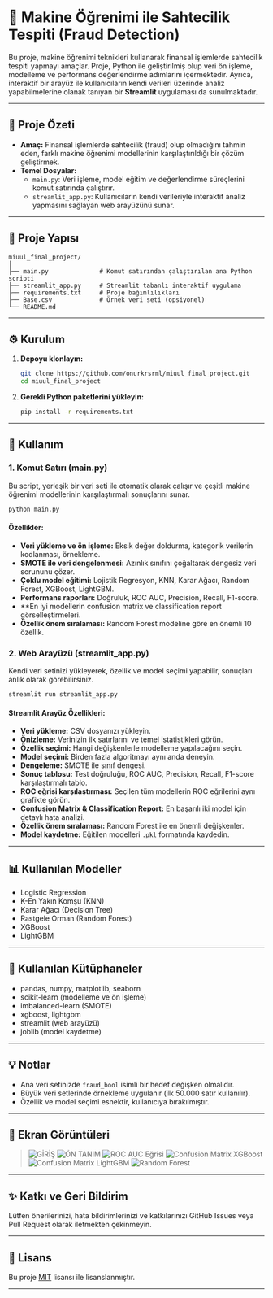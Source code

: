 # 🏦 Makine Öğrenimi ile Sahtecilik Tespiti (Fraud Detection)

Bu proje, makine öğrenimi teknikleri kullanarak finansal işlemlerde sahtecilik tespiti yapmayı amaçlar. Proje, Python ile geliştirilmiş olup veri ön işleme, modelleme ve performans değerlendirme adımlarını içermektedir. Ayrıca, interaktif bir arayüz ile kullanıcıların kendi verileri üzerinde analiz yapabilmelerine olanak tanıyan bir **Streamlit** uygulaması da sunulmaktadır.

---

## 🚀 Proje Özeti

- **Amaç:** Finansal işlemlerde sahtecilik (fraud) olup olmadığını tahmin eden, farklı makine öğrenimi modellerinin karşılaştırıldığı bir çözüm geliştirmek.
- **Temel Dosyalar:**
  - `main.py`: Veri işleme, model eğitim ve değerlendirme süreçlerini komut satırında çalıştırır.
  - `streamlit_app.py`: Kullanıcıların kendi verileriyle interaktif analiz yapmasını sağlayan web arayüzünü sunar.

---

## 📁 Proje Yapısı

```
miuul_final_project/
│
├── main.py              # Komut satırından çalıştırılan ana Python scripti
├── streamlit_app.py     # Streamlit tabanlı interaktif uygulama
├── requirements.txt     # Proje bağımlılıkları
├── Base.csv             # Örnek veri seti (opsiyonel)
└── README.md
```

---

## ⚙️ Kurulum

1. **Depoyu klonlayın:**

   ```bash
   git clone https://github.com/onurkrsrml/miuul_final_project.git
   cd miuul_final_project
   ```

2. **Gerekli Python paketlerini yükleyin:**

   ```bash
   pip install -r requirements.txt
   ```

---

## 📝 Kullanım

### 1. Komut Satırı (main.py)

Bu script, yerleşik bir veri seti ile otomatik olarak çalışır ve çeşitli makine öğrenimi modellerinin karşılaştırmalı sonuçlarını sunar.

```bash
python main.py
```

#### Özellikler:

- **Veri yükleme ve ön işleme:** Eksik değer doldurma, kategorik verilerin kodlanması, örnekleme.
- **SMOTE ile veri dengelenmesi:** Azınlık sınıfını çoğaltarak dengesiz veri sorununu çözer.
- **Çoklu model eğitimi:** Lojistik Regresyon, KNN, Karar Ağacı, Random Forest, XGBoost, LightGBM.
- **Performans raporları:** Doğruluk, ROC AUC, Precision, Recall, F1-score.
- **En iyi modellerin confusion matrix ve classification report görselleştirmeleri.
- **Özellik önem sıralaması:** Random Forest modeline göre en önemli 10 özellik.

### 2. Web Arayüzü (streamlit_app.py)

Kendi veri setinizi yükleyerek, özellik ve model seçimi yapabilir, sonuçları anlık olarak görebilirsiniz.

```bash
streamlit run streamlit_app.py
```

#### Streamlit Arayüz Özellikleri:

- **Veri yükleme:** CSV dosyanızı yükleyin.
- **Önizleme:** Verinizin ilk satırlarını ve temel istatistikleri görün.
- **Özellik seçimi:** Hangi değişkenlerle modelleme yapılacağını seçin.
- **Model seçimi:** Birden fazla algoritmayı aynı anda deneyin.
- **Dengeleme:** SMOTE ile sınıf dengesi.
- **Sonuç tablosu:** Test doğruluğu, ROC AUC, Precision, Recall, F1-score karşılaştırmalı tablo.
- **ROC eğrisi karşılaştırması:** Seçilen tüm modellerin ROC eğrilerini aynı grafikte görün.
- **Confusion Matrix & Classification Report:** En başarılı iki model için detaylı hata analizi.
- **Özellik önem sıralaması:** Random Forest ile en önemli değişkenler.
- **Model kaydetme:** Eğitilen modelleri `.pkl` formatında kaydedin.

---

## 📊 Kullanılan Modeller

- Logistic Regression
- K-En Yakın Komşu (KNN)
- Karar Ağacı (Decision Tree)
- Rastgele Orman (Random Forest)
- XGBoost
- LightGBM

---

## 🧩 Kullanılan Kütüphaneler

- pandas, numpy, matplotlib, seaborn
- scikit-learn (modelleme ve ön işleme)
- imbalanced-learn (SMOTE)
- xgboost, lightgbm
- streamlit (web arayüzü)
- joblib (model kaydetme)

---

## 💡 Notlar

- Ana veri setinizde `fraud_bool` isimli bir hedef değişken olmalıdır.
- Büyük veri setlerinde örnekleme uygulanır (ilk 50.000 satır kullanılır).
- Özellik ve model seçimi esnektir, kullanıcıya bırakılmıştır.

---

## 📸 Ekran Görüntüleri

> ![GİRİŞ](images/giriş.png)
> ![ÖN TANIM](images/ön_tanım.png)
> ![ROC AUC Eğrisi](images/ROC_AUC_Eğrisi.png)
> ![Confusion Matrix XGBoost](images/Confusion_Matrix_Report_XGBoost.png)
> ![Confusion Matrix LightGBM](images/Confusion_Matrix_Report_LightGBM.png)
> ![Random Forest](images/Random_Forest.png)


---

## ✨ Katkı ve Geri Bildirim

Lütfen önerilerinizi, hata bildirimlerinizi ve katkılarınızı GitHub Issues veya Pull Request olarak iletmekten çekinmeyin.

---

## 📄 Lisans

Bu proje [MIT](LICENSE) lisansı ile lisanslanmıştır.

---
